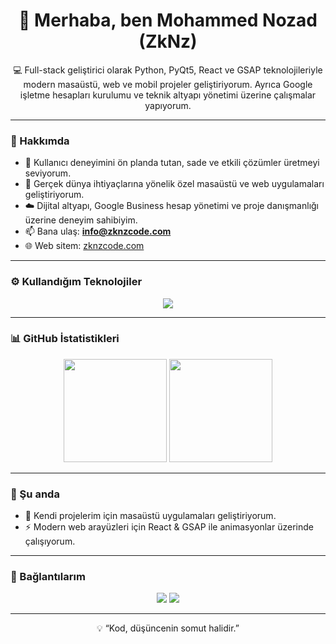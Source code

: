 <!-- Profil README - ZkNz -->

<h1 align="center">👋 Merhaba, ben Mohammed Nozad (ZkNz)</h1>

<p align="center">
💻 Full-stack geliştirici olarak Python, PyQt5, React ve GSAP teknolojileriyle modern masaüstü, web ve mobil projeler geliştiriyorum.  
Ayrıca Google işletme hesapları kurulumu ve teknik altyapı yönetimi üzerine çalışmalar yapıyorum.
</p>

---

### 🚀 Hakkımda
- 🎯 Kullanıcı deneyimini ön planda tutan, sade ve etkili çözümler üretmeyi seviyorum.  
- 🧩 Gerçek dünya ihtiyaçlarına yönelik özel masaüstü ve web uygulamaları geliştiriyorum.  
- ☁️ Dijital altyapı, Google Business hesap yönetimi ve proje danışmanlığı üzerine deneyim sahibiyim.  
- 📫 Bana ulaş: **info@zknzcode.com**  
- 🌐 Web sitem: [zknzcode.com](https://zknzcode.com)

---

### ⚙️ Kullandığım Teknolojiler
<p align="center">
  <img src="https://skillicons.dev/icons?i=python,qt,react,js,html,css,git,vscode" />
</p>

---

### 📊 GitHub İstatistikleri
<p align="center">
  <img src="https://github-readme-stats.vercel.app/api?username=zkznz&show_icons=true&theme=radical" height="165">
  <img src="https://github-readme-streak-stats.herokuapp.com/?user=zkznz&theme=radical" height="165">
</p>

---

### 🌱 Şu anda
- 🧠 Kendi projelerim için masaüstü uygulamaları geliştiriyorum.  
- ⚡ Modern web arayüzleri için React & GSAP ile animasyonlar üzerinde çalışıyorum.

---

### 🤝 Bağlantılarım
<p align="center">
  <a href="mailto:info@zknzcode.com"><img src="https://img.shields.io/badge/Email-0078D4?style=for-the-badge&logo=gmail&logoColor=white" /></a>
  <a href="https://zknzcode.com"><img src="https://img.shields.io/badge/Website-000000?style=for-the-badge&logo=About.me&logoColor=white" /></a>
</p>

---

<p align="center">
  💡 “Kod, düşüncenin somut halidir.”  
</p>
